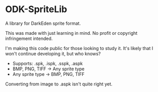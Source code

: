 # ODK-SpriteLib

A library for DarkEden sprite format.

This was made with just learning in mind. No profit or copyright infringement intended.


I'm making this code public for those looking to study it.
It's likely that I won't continue developing it, but who knows?


* Supports: .spk, .ispk, .sspk, .aspk
* BMP, PNG, TIFF -> Any sprite type
* Any sprite type -> BMP, PNG, TIFF


Converting from image to .aspk isn't quite right yet.